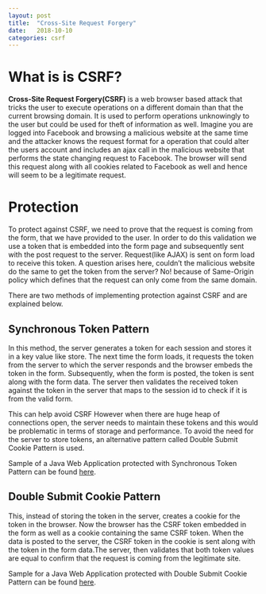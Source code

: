 ```yaml
---
layout: post
title:  "Cross-Site Request Forgery"
date:   2018-10-10
categories: csrf
---
```


# What is is CSRF?

**Cross-Site Request Forgery(CSRF)** is a web browser based attack that tricks the user to execute operations on a 
different domain than that the current browsing domain. It is used to perform operations unknowingly to the user but could be used for theft of information as well. Imagine you are logged into Facebook and browsing a malicious website at the same time and the attacker knows the request format for a operation that could alter the users account and includes an ajax call in the malicious website that performs the state changing request to Facebook. The browser will send this request along with all cookies related to Facebook as well and hence will seem to be a legitimate request.

# Protection

To protect against CSRF, we need to prove that the request is coming from the form, that we have provided to the user. In order to do this validation we use a token that is embedded into the form page and subsequently sent with the post request to the server. Request(like AJAX) is  sent on form load to receive this token. A question arises here, couldn’t the malicious website do the same to get the token from the server? No! because of Same-Origin policy which defines that the request can only come from the same domain.

There are two methods of implementing protection against CSRF and are explained below.

## Synchronous Token Pattern

In this method, the server generates a token for each session and stores it in a key value like store. The next time the form loads, it requests the token from the server to which the server responds and the browser embeds the token in the form. Subsequently, when the form is posted, the token is sent along with the form data. The server then validates the received token against the token in the server that maps to the session id to check if it is from the valid form.

This can help avoid CSRF However when there are huge heap of connections open, the server needs to maintain these tokens and this would be problematic in terms of storage and performance. To avoid the need for the server to store tokens, an alternative pattern called Double Submit Cookie Pattern is used.

Sample of a Java Web Application protected with Synchronous Token Pattern can be found [here](https://github.com/Aaquiff/csrf-synchronizer-token-pattern-example).

## Double Submit Cookie Pattern

This, instead of storing the token in the server, creates a cookie for the token in the browser. Now the browser has the CSRF token embedded in the form as well as a cookie containing the same CSRF token. When the data is posted to the server, the CSRF token in the cookie is sent along with the token in the form data.The server, then validates that both token values are equal to confirm that the request is coming from the legitimate site.

Sample for a Java Web Application protected with Double Submit Cookie Pattern can be found [here](https://github.com/Aaquiff/csrf-double-submit-cookie-example).